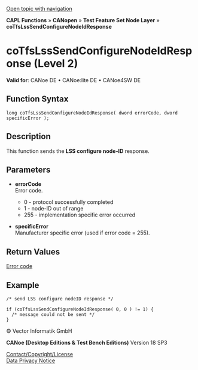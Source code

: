 [Open topic with navigation](../../../../../../CANoeDEFamily.htm#Topics/CAPLFunctions/CANopen/NodeLayerTFS/Functions/CAPLfunctionCoTfsLssSendConfNodeIdResp.md)

**CAPL Functions** » **CANopen** » **Test Feature Set Node Layer** » **coTfsLssSendConfigureNodeIdResponse**

# coTfsLssSendConfigureNodeIdResponse (Level 2)

**Valid for**: CANoe DE • CANoe:lite DE • CANoe4SW DE

## Function Syntax

```plaintext
long coTfsLssSendConfigureNodeIdResponse( dword errorCode, dword specificError );
```

## Description

This function sends the **LSS configure node-ID** response.

## Parameters

- **errorCode**  
  Error code.
  - 0 - protocol successfully completed
  - 1 - node-ID out of range
  - 255 - implementation specific error occurred

- **specificError**  
  Manufacturer specific error (used if error code = 255).

## Return Values

[Error code](../CAPLfunctionsCANopenNLTFSErrorCodes.md)

## Example

```plaintext
/* send LSS configure nodeID response */

if (coTfsLssSendConfigureNodeIdResponse( 0, 0 ) != 1) {
  /* message could not be sent */
}
```

© Vector Informatik GmbH

**CANoe (Desktop Editions & Test Bench Editions)** Version 18 SP3

[Contact/Copyright/License](../../../../Shared/ContactCopyrightLicense.md)  
[Data Privacy Notice](https://www.vector.com/int/en/company/get-info/privacy-policy/)